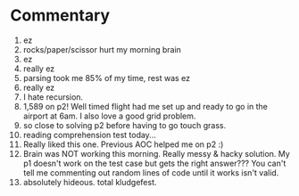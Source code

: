 # Commentary
1. ez
2. rocks/paper/scissor hurt my morning brain
3. ez
4. really ez
5. parsing took me 85% of my time, rest was ez
6. really ez
7. I hate recursion.
8. 1,589 on p2! Well timed flight had me set up and ready to go in the airport at 6am. I also love a good grid problem.
9. so close to solving p2 before having to go touch grass.
10. reading comprehension test today...
11. Really liked this one. Previous AOC helped me on p2 :)
12. Brain was NOT working this morning. Really messy & hacky solution. My p1 doesn't work on the test case but gets the right answer??? You can't tell me commenting out random lines of code until it works isn't valid. 
13. absolutely hideous. total kludgefest. 